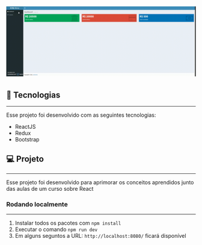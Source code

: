 <h1 align="center">
  <img alt="My Money App" title="My Money App" src="./public/img/demo.gif" />
</h1>

## 🚀 Tecnologias

---

Esse projeto foi desenvolvido com as seguintes tecnologias:

- ReactJS
- Redux
- Bootstrap

## 💻 Projeto

---

Esse projeto foi desenvolvido para aprimorar os conceitos aprendidos junto das aulas de um curso sobre React

### Rodando localmente

---

1. Instalar todos os pacotes com `npm install`
2. Executar o comando `npm run dev`
3. Em alguns seguntos a URL: `http://localhost:8080/` ficará disponível
